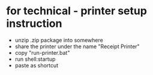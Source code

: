 # for technical - printer setup instruction
- unzip .zip package into somewhere
- share the printer under the name "Receipt Printer"
- copy "run-printer.bat"
- run shell:startup
- paste as shortcut